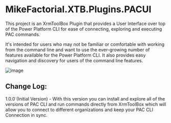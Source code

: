 # MikeFactorial.XTB.Plugins.PACUI
This project is an XrmToolBox Plugin that provides a User Interface over top of the Power Platform CLI for ease of connecting, exploring and executing PAC commands.

It's intended for users who may not be familiar or comfortable with working from the command line and want to use the ever-growing number of features available for the Power Platform CLI. It also  provides easy navigation and discovery for users of the command line features.

![image](https://github.com/mikefactorial/MikeFactorial.XTB.Plugins.PACUI/assets/42348035/458df74c-8f6a-4f6c-9a4a-4000e673c7bb)

## Change Log:
1.0.0 (Initial Version) - With this version you can install and explore all of the versions of PAC CLI and run commands directly from XrmToolBox which will allow you to connect to different organizations and keep your PAC CLI Connection in sync.

